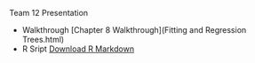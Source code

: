 
Team 12 Presentation
- Walkthrough
  [Chapter 8 Walkthrough](Fitting and Regression Trees.html)
- R Sript
  [Download R Markdown](chapter8.Rmd)
